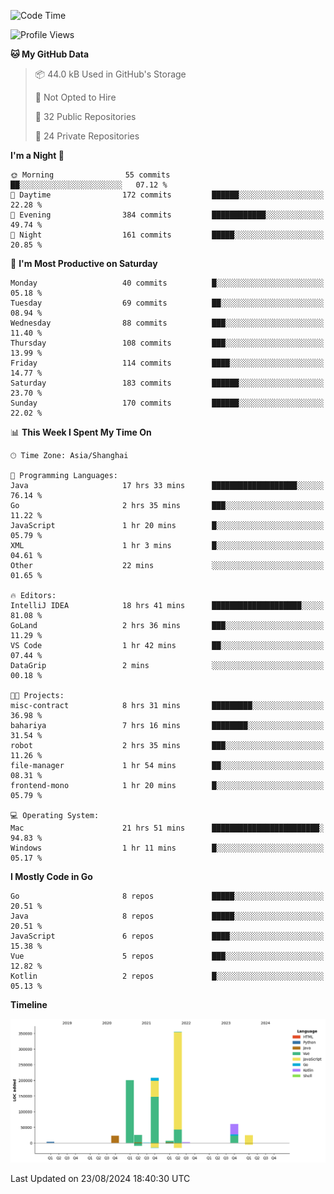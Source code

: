 <!--START_SECTION:waka-->
![Code Time](http://img.shields.io/badge/Code%20Time-2%2C619%20hrs%2022%20mins-blue)

![Profile Views](http://img.shields.io/badge/Profile%20Views-0-blue)

**🐱 My GitHub Data** 

> 📦 44.0 kB Used in GitHub's Storage 
 > 
> 🚫 Not Opted to Hire
 > 
> 📜 32 Public Repositories 
 > 
> 🔑 24 Private Repositories 
 > 
**I'm a Night 🦉** 

```text
🌞 Morning                55 commits          ██░░░░░░░░░░░░░░░░░░░░░░░   07.12 % 
🌆 Daytime                172 commits         ██████░░░░░░░░░░░░░░░░░░░   22.28 % 
🌃 Evening                384 commits         ████████████░░░░░░░░░░░░░   49.74 % 
🌙 Night                  161 commits         █████░░░░░░░░░░░░░░░░░░░░   20.85 % 
```
📅 **I'm Most Productive on Saturday** 

```text
Monday                   40 commits          █░░░░░░░░░░░░░░░░░░░░░░░░   05.18 % 
Tuesday                  69 commits          ██░░░░░░░░░░░░░░░░░░░░░░░   08.94 % 
Wednesday                88 commits          ███░░░░░░░░░░░░░░░░░░░░░░   11.40 % 
Thursday                 108 commits         ███░░░░░░░░░░░░░░░░░░░░░░   13.99 % 
Friday                   114 commits         ████░░░░░░░░░░░░░░░░░░░░░   14.77 % 
Saturday                 183 commits         ██████░░░░░░░░░░░░░░░░░░░   23.70 % 
Sunday                   170 commits         ██████░░░░░░░░░░░░░░░░░░░   22.02 % 
```


📊 **This Week I Spent My Time On** 

```text
🕑︎ Time Zone: Asia/Shanghai

💬 Programming Languages: 
Java                     17 hrs 33 mins      ███████████████████░░░░░░   76.14 % 
Go                       2 hrs 35 mins       ███░░░░░░░░░░░░░░░░░░░░░░   11.22 % 
JavaScript               1 hr 20 mins        █░░░░░░░░░░░░░░░░░░░░░░░░   05.79 % 
XML                      1 hr 3 mins         █░░░░░░░░░░░░░░░░░░░░░░░░   04.61 % 
Other                    22 mins             ░░░░░░░░░░░░░░░░░░░░░░░░░   01.65 % 

🔥 Editors: 
IntelliJ IDEA            18 hrs 41 mins      ████████████████████░░░░░   81.08 % 
GoLand                   2 hrs 36 mins       ███░░░░░░░░░░░░░░░░░░░░░░   11.29 % 
VS Code                  1 hr 42 mins        ██░░░░░░░░░░░░░░░░░░░░░░░   07.44 % 
DataGrip                 2 mins              ░░░░░░░░░░░░░░░░░░░░░░░░░   00.18 % 

🐱‍💻 Projects: 
misc-contract            8 hrs 31 mins       █████████░░░░░░░░░░░░░░░░   36.98 % 
bahariya                 7 hrs 16 mins       ████████░░░░░░░░░░░░░░░░░   31.54 % 
robot                    2 hrs 35 mins       ███░░░░░░░░░░░░░░░░░░░░░░   11.26 % 
file-manager             1 hr 54 mins        ██░░░░░░░░░░░░░░░░░░░░░░░   08.31 % 
frontend-mono            1 hr 20 mins        █░░░░░░░░░░░░░░░░░░░░░░░░   05.79 % 

💻 Operating System: 
Mac                      21 hrs 51 mins      ████████████████████████░   94.83 % 
Windows                  1 hr 11 mins        █░░░░░░░░░░░░░░░░░░░░░░░░   05.17 % 
```

**I Mostly Code in Go** 

```text
Go                       8 repos             █████░░░░░░░░░░░░░░░░░░░░   20.51 % 
Java                     8 repos             █████░░░░░░░░░░░░░░░░░░░░   20.51 % 
JavaScript               6 repos             ████░░░░░░░░░░░░░░░░░░░░░   15.38 % 
Vue                      5 repos             ███░░░░░░░░░░░░░░░░░░░░░░   12.82 % 
Kotlin                   2 repos             █░░░░░░░░░░░░░░░░░░░░░░░░   05.13 % 
```



**Timeline**

![Lines of Code chart](https://raw.githubusercontent.com/youtiaoguagua/youtiaoguagua/master/assets/bar_graph.png)


 Last Updated on 23/08/2024 18:40:30 UTC
<!--END_SECTION:waka-->
